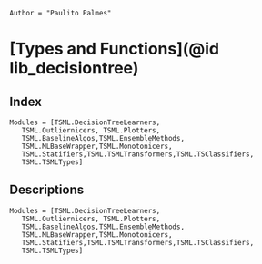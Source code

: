 ```@meta
Author = "Paulito Palmes"
```

# [Types and Functions](@id lib_decisiontree)

## Index
```@index
Modules = [TSML.DecisionTreeLearners,
   TSML.Outliernicers, TSML.Plotters,
   TSML.BaselineAlgos,TSML.EnsembleMethods,
   TSML.MLBaseWrapper,TSML.Monotonicers,
   TSML.Statifiers,TSML.TSMLTransformers,TSML.TSClassifiers,
   TSML.TSMLTypes]
```

## Descriptions
```@autodocs
Modules = [TSML.DecisionTreeLearners,
   TSML.Outliernicers, TSML.Plotters,
   TSML.BaselineAlgos,TSML.EnsembleMethods,
   TSML.MLBaseWrapper,TSML.Monotonicers,
   TSML.Statifiers,TSML.TSMLTransformers,TSML.TSClassifiers,
   TSML.TSMLTypes]
```
